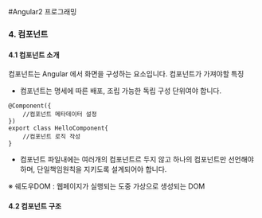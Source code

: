 #Angular2 프로그래밍

### 4. 컴포넌트
#### 4.1 컴포넌트 소개
컴포넌트는 Angular 에서 화면을 구성하는 요소입니다.
컴포넌트가 가져야할 특징
- 컴포넌트는 명세에 따른 배포, 조립 가능한 독립 구성 단위여야 합니다.
```
@Component({
	//컴포넌트 메타데이터 설정
})
export class HelloComponent{
	//컴포넌트 로직 작성
}
```
- 컴포넌트 파일내에는 여러개의 컴포넌트르 두지 않고 하나의 컴포넌트만 선언해야하며, 단일책임원칙을 지키도록 설계되어야 합니다.

※ 쉐도우DOM : 웹페이지가 실행되는 도중 가상으로 생성되는 DOM
#### 4.2 컴포넌트 구조
